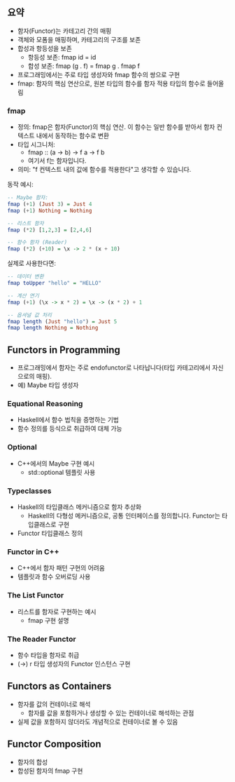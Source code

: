 ## 요약
- 함자(Functor)는 카테고리 간의 매핑
- 객체와 모폼을 매핑하며, 카테고리의 구조를 보존
- 합성과 항등성을 보존
    - 항등성 보존: fmap id = id
    - 합성 보존: fmap (g . f) = fmap g . fmap f
- 프로그래밍에서는 주로 타입 생성자와 fmap 함수의 쌍으로 구현
- fmap: 함자의 핵심 연산으로, 원본 타입의 함수를 함자 적용 타입의 함수로 들어올림

### fmap
- 정의: fmap은 함자(Functor)의 핵심 연산. 이 함수는 일반 함수를 받아서 함자 컨텍스트 내에서 동작하는 함수로 변환
- 타입 시그니처:
    - fmap :: (a -> b) -> f a -> f b
    - 여기서 f는 함자입니다.
- 의미: "f 컨텍스트 내의 값에 함수를 적용한다"고 생각할 수 있습니다.

동작 예시:
``` haskell
-- Maybe 함자:
fmap (+1) (Just 3) = Just 4
fmap (+1) Nothing = Nothing

-- 리스트 함자
fmap (*2) [1,2,3] = [2,4,6]

-- 함수 함자 (Reader)
fmap (*2) (+10) = \x -> 2 * (x + 10)
```

실제로 사용한다면:
``` haskell
-- 데이터 변환
fmap toUpper "hello" = "HELLO"

-- 계산 연기
fmap (+1) (\x -> x * 2) = \x -> (x * 2) + 1

-- 옵셔널 값 처리
fmap length (Just "hello") = Just 5
fmap length Nothing = Nothing
```

## Functors in Programming
- 프로그래밍에서 함자는 주로 endofunctor로 나타납니다(타입 카테고리에서 자신으로의 매핑).
- 예) Maybe 타입 생성자

### Equational Reasoning
- Haskell에서 함수 법칙을 증명하는 기법
- 함수 정의를 등식으로 취급하여 대체 가능

### Optional
- C++에서의 Maybe 구현 예시
    - std::optional 템플릿 사용

### Typeclasses
- Haskell의 타입클래스 메커니즘으로 함자 추상화
    - Haskell의 다형성 메커니즘으로, 공통 인터페이스를 정의합니다. Functor는 타입클래스로 구현
- Functor 타입클래스 정의

### Functor in C++
- C++에서 함자 패턴 구현의 어려움
- 템플릿과 함수 오버로딩 사용

### The List Functor
- 리스트를 함자로 구현하는 예시
    - fmap 구현 설명

### The Reader Functor
- 함수 타입을 함자로 취급
- (->) r 타입 생성자의 Functor 인스턴스 구현

## Functors as Containers
- 함자를 값의 컨테이너로 해석
    - 함자를 값을 포함하거나 생성할 수 있는 컨테이너로 해석하는 관점
- 실제 값을 포함하지 않더라도 개념적으로 컨테이너로 볼 수 있음

## Functor Composition
- 함자의 합성
- 합성된 함자의 fmap 구현
